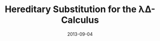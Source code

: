 ---
type: article
authors:
  - Harley Eades III
  - Aaron Stump
title: "Hereditary Substitution for the λΔ-Calculus"
journal: "Electronic Proceedings in Theoretical Computer Science (EPTCS)"
note: "Proceedings of the First Workshop on Control Operators and their Semantics (COS 2013)"
date: 2013-09-04
resource:
  slides: includes/pubs/slides/COS13.pdf
  type: doi
  value: 10.4204/EPTCS.127.4
---